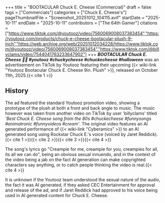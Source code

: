 +++
title = "BOOTACULAR Chuck E. Cheese (Commercial)"
draft = false
tags = ["Commercials"]
categories = ["Chuck E. Cheese's"]
pageThumbnailFile = "Screenshot_20251012_104115.avif"
startDate = "2025-10-11"
endDate = "2025-10-11"
contributors = ["The 64th Gamer"]
citations = ["https://www.tiktok.com/@youtooz/video/7560069008037383454","https://youtooz.com/products/chuck-e-cheese-bootacular-plush-9-inch","https://web.archive.org/web/20251012034228/https://www.tiktok.com/@youtooz/video/7560069008037383454","https://www.tiktok.com/@billyclams/video/7544041763233647902"]
+++
***BOOTACULAR Chuck E. Cheese 🧀🍕 #youtooz #chuckycheese #chuckecheese #halloween*** was an advertisement on TikTok by Youtooz featuring their upcoming {{< wiki-link "Youtooz Bootacular Chuck E. Cheese 9in. Plush" >}}, released on October 11th, 2025.{{< cite 1 >}}

## History
The ad featured the standard Youtooz promotion video, showing a prototype of the plush at both a front and back angle to music. The music however was taken from another video on TikTok by user 'billyclams' titled *'Best Chuck E. Cheese song from the 80s #chuckecheese #funnysongs #animatronic #funnyvideos #cream'*. The original video features an AI generated performance of {{< wiki-link "Cyberamics" >}} to an AI generated song using Rockstar Chuck E.'s voice (voiced by Jaret Reddick).{{< cite 1 >}}{{< cite 2 >}}{{< cite 3 >}}{{< cite 4 >}}

The song's lyrics go "Creampie for me, creampie for you, creampies for all, its all we can do", being an obvious sexual innuendo, and in the context of the video being a jab on the fact AI generation can make copyrighted characters say anything, or to catch people thinking the video is real.{{< cite 4 >}}

It is unknown if the Youtooz team understood the sexual nature of the audio, the fact it was AI generated, if they asked CEC Entertainment for approval and release of the ad, and if Jaret Reddick had approved to his voice being used in AI generated content for Chuck E. Cheese.